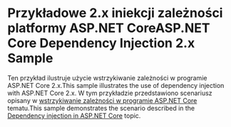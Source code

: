# <a name="aspnet-core-dependency-injection-2x-sample"></a><span data-ttu-id="098cc-101">Przykładowe 2.x iniekcji zależności platformy ASP.NET Core</span><span class="sxs-lookup"><span data-stu-id="098cc-101">ASP.NET Core Dependency Injection 2.x Sample</span></span>

<span data-ttu-id="098cc-102">Ten przykład ilustruje użycie wstrzykiwanie zależności w programie ASP.NET Core 2.x.</span><span class="sxs-lookup"><span data-stu-id="098cc-102">This sample illustrates the use of dependency injection with ASP.NET Core 2.x.</span></span> <span data-ttu-id="098cc-103">W tym przykładzie przedstawiono scenariusz opisany w [wstrzykiwanie zależności w programie ASP.NET Core](https://docs.microsoft.com/aspnet/core/fundamentals/dependency-injection) tematu.</span><span class="sxs-lookup"><span data-stu-id="098cc-103">This sample demonstrates the scenario described in the [Dependency injection in ASP.NET Core](https://docs.microsoft.com/aspnet/core/fundamentals/dependency-injection) topic.</span></span>
